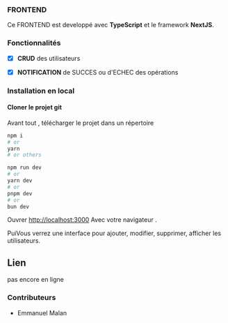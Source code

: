### FRONTEND

Ce FRONTEND est developpé avec **TypeScript** et le framework **NextJS**.

### Fonctionnalités

- [x] **CRUD** des utilisateurs
- [x] **NOTIFICATION** de SUCCES ou d'ECHEC des opérations


### Installation en local

#### Cloner le projet git

Avant tout , télécharger le projet dans un répertoire

```bash
npm i 
# or
yarn
# or others
```

```bash
npm run dev
# or
yarn dev
# or
pnpm dev
# or
bun dev
```

Ouvrer [http://localhost:3000](http://localhost:3000) Avec votre navigateur .

PuiVous verrez une interface pour ajouter, modifier, supprimer, afficher les utilisateurs.


## Lien

pas encore en ligne

### Contributeurs

- Emmanuel Malan 
